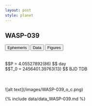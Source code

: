 ```yaml
---
layout: post
style: planet
---
```

<script src="../js/planets.js"></script>

## WASP-039

<!-- Tab links -->
<div class="tab">
<button class="tablinks" onclick="openCity(event, 'Ephemeris')">Ephemeris</button>
<button class="tablinks" onclick="openCity(event, 'Data')">Data</button>
<button class="tablinks" onclick="openCity(event, 'Figures')">Figures</button>
</div>

<!-- Tab content -->
<div id="Ephemeris" class="tabcontent" markdown="1">
<br/><br/>
$$P = 4.05527892(86) $$ day <br/>
$$T_0 = 2456401.39763(13) $$ BJD TDB
<br/><br/>
<br/><br/>
![alt text](/images/WASP-039_o_c.png)
</div>


<div id="Data" class="tabcontent" markdown="1">

{% include data/data_WASP-039.md %}

</div>
